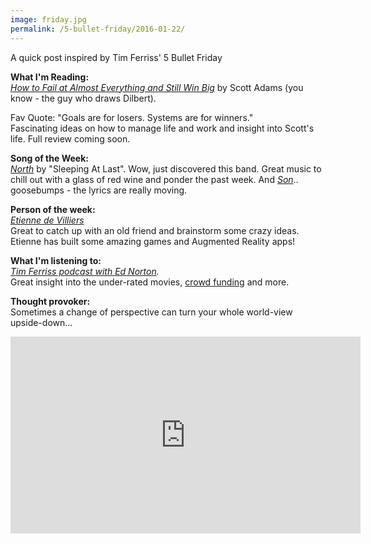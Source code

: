 ```yaml
---
image: friday.jpg
permalink: /5-bullet-friday/2016-01-22/
---
```


A quick post inspired by Tim Ferriss' 5 Bullet Friday

**What I'm Reading:** 
<br>_<a href="http://amzn.to/1WAyepX" target="_blank">How to Fail at Almost Everything and Still Win Big</a>_ by Scott Adams (you know - the guy who draws Dilbert). 

Fav Quote: "Goals are for losers. Systems are for winners." 
<br>Fascinating ideas on how to manage life and work and insight into Scott's life. Full review coming soon.

**Song of the Week:** 
<br>_<a href="https://soundcloud.com/sleepingatlast/north" target="_blank">North</a>_ by "Sleeping At Last".
Wow, just discovered this band. Great music to chill out with a glass of red wine and ponder the past week. And _<a href="https://soundcloud.com/sleepingatlast/son" target="_blank">Son</a>_.. goosebumps - the lyrics are really moving.

**Person of the week:** 
<br>_<a href="https://www.linkedin.com/in/etiennejeandevilliers" target="_blank">Etienne de Villiers</a>_
<br>Great to catch up with an old friend and brainstorm some crazy ideas. Etienne has built some amazing games and Augmented Reality apps!

**What I'm listening to:** 
<br>_<a href="http://fourhourworkweek.com/2016/01/18/edward-norton-on-mastery-must-read-books-and-the-future-of-crowdfunding/" target="_blank">Tim Ferriss podcast with Ed Norton</a>._
<br>Great insight into the under-rated movies, <a href="https://www.crowdrise.com/" target="_blank">crowd funding</a> and more.

**Thought provoker:** 
<br>Sometimes a change of perspective can turn your whole world-view upside-down...

<iframe width="560" height="315" src="https://www.youtube.com/embed/I9ficvPdpZg" frameborder="0" allowfullscreen></iframe>

